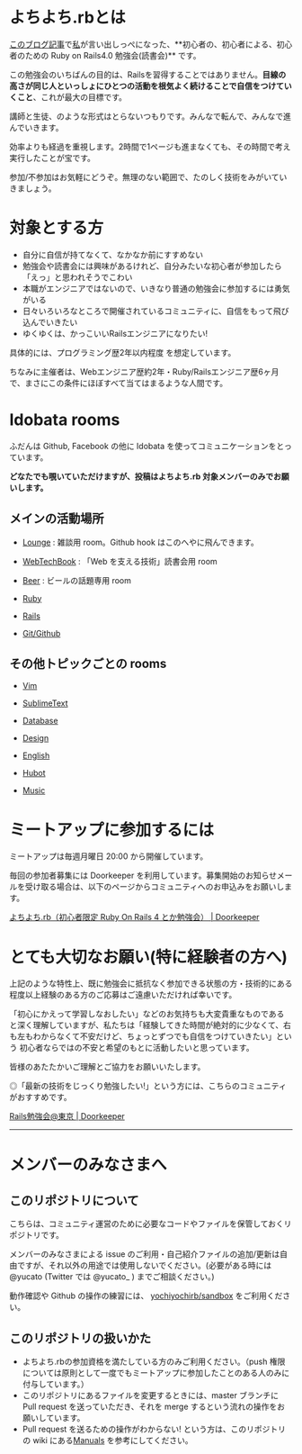 # よちよち.rbとは
[このブログ記事](http://yucato.net/archives/615)で[私](https://twitter.com/yucato_)が言い出しっぺになった、**初心者の、初心者による、初心者のための Ruby on Rails4.0 勉強会(読書会)** です。

この勉強会のいちばんの目的は、Railsを習得することではありません。**目線の高さが同じ人といっしょにひとつの活動を根気よく続けることで自信をつけていくこと**、これが最大の目標です。

講師と生徒、のような形式はとらないつもりです。みんなで転んで、みんなで進んでいきます。


効率よりも経過を重視します。2時間で1ページも進まなくても、その時間で考え実行したことが宝です。


参加/不参加はお気軽にどうぞ。無理のない範囲で、たのしく技術をみがいていきましょう。

# 対象とする方
 * 自分に自信が持てなくて、なかなか前にすすめない
 * 勉強会や読書会には興味があるけれど、自分みたいな初心者が参加したら「えっ」と思われそうでこわい
 * 本職がエンジニアではないので、いきなり普通の勉強会に参加するには勇気がいる
 * 日々いろいろなところで開催されているコミュニティに、自信をもって飛び込んでいきたい
 * ゆくゆくは、かっこいいRailsエンジニアになりたい!

具体的には、プログラミング歴2年以内程度 を想定しています。

ちなみに主催者は、Webエンジニア歴約2年・Ruby/Railsエンジニア歴6ヶ月で、まさにこの条件にほぼすべて当てはまるような人間です。

# Idobata rooms
ふだんは Github, Facebook の他に Idobata を使ってコミュニケーションをとっています。

**どなたでも覗いていただけますが、投稿はよちよち.rb 対象メンバーのみでお願いします。**

## メインの活動場所
* [Lounge](https://idobata.io/organizations/yochiyochirb/rooms/lounge/join_request/b889acf1-0e89-49cd-abd9-c1b29acc313a) : 雑談用 room。Github hook はこのへやに飛んできます。

* [WebTechBook](https://idobata.io/organizations/yochiyochirb/rooms/webtechbook/join_request/ed32c5cd-ae4b-4283-800f-0a47f5ceaf6a) : 「Web を支える技術」読書会用 room

* [Beer](https://idobata.io/organizations/yochiyochirb/rooms/beer/join_request/b88fc1de-fa68-485e-b9ae-233a63b9f33d) : ビールの話題専用 room

* [Ruby](https://idobata.io/organizations/yochiyochirb/rooms/Ruby/join_request/3ef05aa0-e347-4a93-9137-e2b070ccd86b)

* [Rails](https://idobata.io/organizations/yochiyochirb/rooms/Rails/join_request/9bd78656-efb5-4b44-8945-da13ff378a24)

* [Git/Github](https://idobata.io/organizations/yochiyochirb/rooms/Git/join_request/ffeb9da3-79f2-40f8-aadf-bac24cb32065)

## その他トピックごとの rooms
* [Vim](https://idobata.io/organizations/yochiyochirb/rooms/vim/join_request/5c175f42-bd42-49c2-a6fe-fc9bff024051)

* [SublimeText](https://idobata.io/organizations/yochiyochirb/rooms/SublimeText/join_request/6c4a7ca1-b772-47da-aa0c-23f696fc1238)

* [Database](https://idobata.io/organizations/yochiyochirb/rooms/database/join_request/431fd446-bfbe-41b0-b5c5-ee0b38dc255f)

* [Design](https://idobata.io/organizations/yochiyochirb/rooms/design/join_request/eb16262b-ed66-4ae3-b00e-f4e89effd538)

* [English](https://idobata.io/organizations/yochiyochirb/rooms/English/join_request/eae2828f-45ef-4e08-b31f-3c5b56d42d39)

* [Hubot](https://idobata.io/organizations/yochiyochirb/rooms/hubot/join_request/a7ced22c-96ab-419e-8bfe-063f311e7991)

* [Music](https://idobata.io/organizations/yochiyochirb/rooms/music/join_request/15089b8f-65fd-429d-8c60-9aa02ad27bec)

# ミートアップに参加するには
ミートアップは毎週月曜日 20:00 から開催しています。

毎回の参加者募集には Doorkeeper を利用しています。募集開始のお知らせメールを受け取る場合は、以下のページからコミュニティへのお申込みをお願いします。

[よちよち.rb（初心者限定 Ruby On Rails 4 とか勉強会） | Doorkeeper](http://yochiyochirb.doorkeeper.jp/)

# とても大切なお願い(特に経験者の方へ)
上記のような特性上、既に勉強会に抵抗なく参加できる状態の方・技術的にある程度以上経験のある方のご応募はご遠慮いただければ幸いです。

「初心にかえって学習しなおしたい」などのお気持ちも大変貴重なものである と深く理解していますが、私たちは「経験してきた時間が絶対的に少なくて、右も左もわからなくて不安だけど、ちょっとずつでも自信をつけていきたい」という 初心者ならではの不安と希望のもとに活動したいと思っています。

皆様のあたたかいご理解とご協力をお願いいたします。

◎「最新の技術をじっくり勉強したい!」という方には、こちらのコミュニティがおすすめです。

[Rails勉強会@東京 | Doorkeeper](http://railsmeetingtokyo.doorkeeper.jp)

---

# メンバーのみなさまへ
## このリポジトリについて
こちらは、コミュニティ運営のために必要なコードやファイルを保管しておくリポジトリです。

メンバーのみなさまによる issue のご利用・自己紹介ファイルの追加/更新は自由ですが、それ以外の用途では使用しないでください。(必要がある時には @yucato (Twitter では @yucato_ ) までご相談ください。)

動作確認や Github の操作の練習には、 [yochiyochirb/sandbox](https://github.com/yochiyochirb/sandbox) をご利用ください。

## このリポジトリの扱いかた
* よちよち.rbの参加資格を満たしている方のみご利用ください。（push 権限については原則として一度でもミートアップに参加したことのある人のみに付与しています。）
* このリポジトリにあるファイルを変更するときには、master ブランチに Pull request を送っていただき、それを merge するという流れの操作をお願いしています。
* Pull request を送るための操作がわからない! という方は、このリポジトリの wiki にある[Manuals](https://github.com/yochiyochirb/meetups/wiki#wiki-manuals) を参考にしてください。
